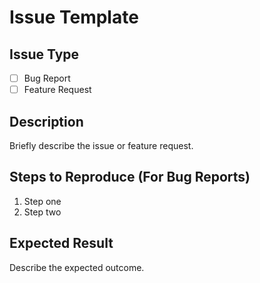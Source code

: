 # Issue Template

## Issue Type

- [ ] Bug Report
- [ ] Feature Request

## Description

Briefly describe the issue or feature request.

## Steps to Reproduce (For Bug Reports)

1. Step one
2. Step two

## Expected Result

Describe the expected outcome.
